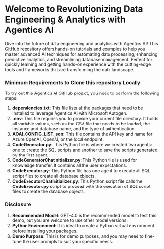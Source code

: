 # Welcome to Revolutionizing Data Engineering & Analytics with Agentics AI
Dive into the future of data engineering and analytics with Agentics AI! This GitHub repository offers hands-on tutorials and examples to help you master advanced AI techniques for automating data processing, enhancing predictive analytics, and streamlining database management. Perfect for quickly learning and getting hands-on experience with the cutting-edge tools and frameworks that are transforming the data landscape.
### Minimum Requirements to Clone this repository Locally

To try out this Agentics AI GitHub project, you need to perform the following steps:

1. **dependencies.txt**: This file lists all the packages that need to be installed to leverage Agentics AI with Microsoft Autogen.
2. **.env**: This file requires you to provide your current file directory. It holds all variable values, such as the CSV file that needs to be loaded, the instance and database name, and the type of authentication.
3. **AOAI_CONFIG_LIST.json**: This file contains the API key and name for Azure OpenAI, OpenAI, or the local endpoint.
4. **CodeGenerator.py**: This Python file is where we created two agents: one to create the SQL scripts and another to save the scripts generated by the first agent.
5. **CodeGeneratorChatInitializer.py**: This Python file is used for knowledge transfer. It contains all the user expectations.
6. **CodeExecutor.py**: This Python file has one agent to execute all SQL script files to create all database objects.
7. **CodeExecutorChatInitializer.py**: This Python script file calls the **CodeExecutor.py** script to proceed with the execution of SQL script files to create the database objects.



### Disclosure

1. **Recommended Model**: GPT-4.0 is the recommended model to test this demo, but you are welcome to use other model versions.
2. **Python Environment**: It is ideal to create a Python virtual environment before installing your packages.
3. **Demo Purpose**: This is for demo purposes, and you may need to fine-tune the user prompts to suit your specific needs.
